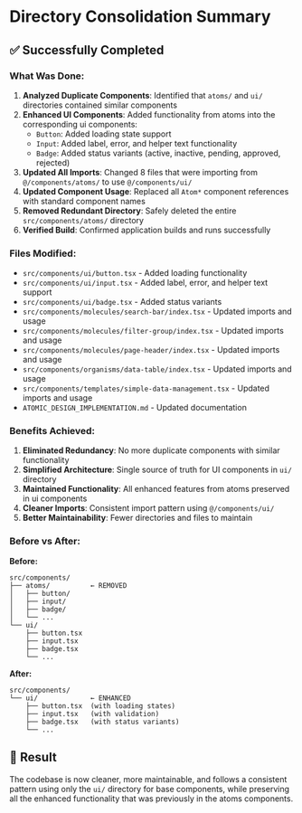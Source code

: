 # Directory Consolidation Summary

## ✅ Successfully Completed

### What Was Done:

1. **Analyzed Duplicate Components**: Identified that `atoms/` and `ui/` directories contained similar components
2. **Enhanced UI Components**: Added functionality from atoms into the corresponding ui components:
   - `Button`: Added loading state support
   - `Input`: Added label, error, and helper text functionality
   - `Badge`: Added status variants (active, inactive, pending, approved, rejected)
3. **Updated All Imports**: Changed 8 files that were importing from `@/components/atoms/` to use `@/components/ui/`
4. **Updated Component Usage**: Replaced all `Atom*` component references with standard component names
5. **Removed Redundant Directory**: Safely deleted the entire `src/components/atoms/` directory
6. **Verified Build**: Confirmed application builds and runs successfully

### Files Modified:

- `src/components/ui/button.tsx` - Added loading functionality
- `src/components/ui/input.tsx` - Added label, error, and helper text support
- `src/components/ui/badge.tsx` - Added status variants
- `src/components/molecules/search-bar/index.tsx` - Updated imports and usage
- `src/components/molecules/filter-group/index.tsx` - Updated imports and usage
- `src/components/molecules/page-header/index.tsx` - Updated imports and usage
- `src/components/organisms/data-table/index.tsx` - Updated imports and usage
- `src/components/templates/simple-data-management.tsx` - Updated imports and usage
- `ATOMIC_DESIGN_IMPLEMENTATION.md` - Updated documentation

### Benefits Achieved:

1. **Eliminated Redundancy**: No more duplicate components with similar functionality
2. **Simplified Architecture**: Single source of truth for UI components in `ui/` directory
3. **Maintained Functionality**: All enhanced features from atoms preserved in ui components
4. **Cleaner Imports**: Consistent import pattern using `@/components/ui/`
5. **Better Maintainability**: Fewer directories and files to maintain

### Before vs After:

**Before:**

```
src/components/
├── atoms/          ← REMOVED
│   ├── button/
│   ├── input/
│   ├── badge/
│   └── ...
└── ui/
    ├── button.tsx
    ├── input.tsx
    ├── badge.tsx
    └── ...
```

**After:**

```
src/components/
└── ui/             ← ENHANCED
    ├── button.tsx  (with loading states)
    ├── input.tsx   (with validation)
    ├── badge.tsx   (with status variants)
    └── ...
```

## 🎯 Result

The codebase is now cleaner, more maintainable, and follows a consistent pattern using only the `ui/` directory for base components, while preserving all the enhanced functionality that was previously in the atoms components.
